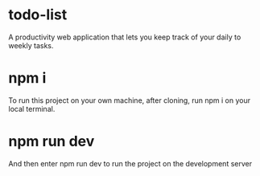 # todo-list
A productivity web application that lets you keep track of your daily to weekly tasks.

# npm i
To run this project on your own machine, after cloning, run npm i on your local terminal.

# npm run dev
And then enter npm run dev to run the project on the development server
